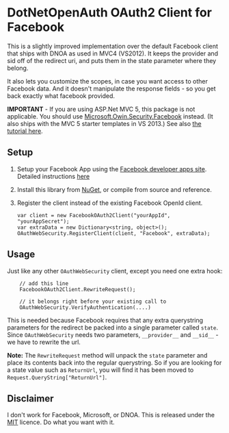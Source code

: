 DotNetOpenAuth OAuth2 Client for Facebook
======================================

This is a slightly improved implementation over the default Facebook client that ships with DNOA as used in MVC4 (VS2012).
It keeps the provider and sid off of the redirect uri, and puts them in the state parameter where they belong.

It also lets you customize the scopes, in case you want access to other Facebook data.  And it doesn't manipulate
the response fields - so you get back exactly what facebook provided.

**IMPORTANT** - If you are using ASP.Net MVC 5, this package is not applicable.  You should use [Microsoft.Owin.Security.Facebook](https://www.nuget.org/packages/Microsoft.Owin.Security.Google) instead.  (It also ships with the MVC 5 starter templates in VS 2013.)  See also [the tutorial here](http://www.asp.net/mvc/tutorials/mvc-5/create-an-aspnet-mvc-5-app-with-facebook-and-google-oauth2-and-openid-sign-on).


## Setup

 1. Setup your Facebook App using the [Facebook developer apps site](https://developers.facebook.com/apps).
    Detailed instructions [here](http://ben.onfabrik.com/posts/oauth-providers#facebook)

 2. Install this library from [NuGet](https://nuget.org/packages/DotNetOpenAuth.FacebookOAuth2), or compile from source and reference.

 3. Register the client instead of the existing Facebook OpenId client.

        var client = new FacebookOAuth2Client("yourAppId", "yourAppSecret");
        var extraData = new Dictionary<string, object>();
        OAuthWebSecurity.RegisterClient(client, "Facebook", extraData);

## Usage

Just like any other `OAuthWebSecurity` client, except you need one extra hook:

        // add this line
        FacebookOAuth2Client.RewriteRequest();

        // it belongs right before your existing call to
        OAuthWebSecurity.VerifyAuthentication(....)

This is needed because Facebook requires that any extra querystring parameters for the
redirect be packed into a single parameter called `state`.  Since `OAuthWebSecurity` needs
two parameters, `__provider__` and `__sid__` - we have to rewrite the url.

**Note:** The `RewriteRequest` method will unpack the `state` parameter and place its contents back into the regular querystring.
So if you are looking for a state value such as `ReturnUrl`, you will find it has been moved to `Request.QueryString["ReturnUrl"]`.


## Disclaimer

I don't work for Facebook, Microsoft, or DNOA.  This is released under the [MIT](LICENCE.txt) licence.  Do what you want with it.
